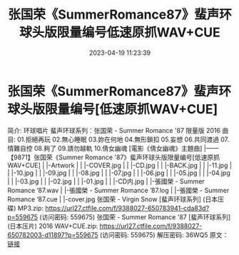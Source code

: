 ﻿---
title: 张国荣《SummerRomance87》蜚声环球头版限量编号低速原抓WAV+CUE
date: 2023-04-19 11:23:39
categories: WAV车载音乐、镜像
tags: 华语中文
---
# 张国荣《SummerRomance87》蜚声环球头版限量编号[低速原抓WAV+CUE]

简介:
环球唱片 蜚声环球系列：张国荣 - Summer Romance '87 限量版 2016
曲目:
01.拒絕再玩
02.無心睡眠
03.妳在何地
04.無形鎖扣
05.妄想
06.共同渡過
07.情難自控
08.夠了
09.請勿越軌
10.倩女幽魂 [電影《倩女幽魂》主題曲]
|——【9871】张国荣《Summer Romance '87》蜚声环球头版限量编号[低速原抓WAV+CUE]
| |-Artwork
| | |-COVER.jpg
| | |-CD.jpg
| | |-BACK.jpg
| | |-11.jpg
| | |-10.jpg
| | |-09.jpg
| | |-08.jpg
| | |-07.jpg
| | |-06.jpg
| | |-05.jpg
| | |-04.jpg
| | |-03.jpg
| | |-02.jpg
| | |-01.jpg
| | |-CD内.jpg
| |-張國榮 - Summer Romance ’87.wav
| |-張國榮 - Summer Romance ’87.log
| |-張國榮 - Summer Romance ’87.cue
| |-cover.jpg
张国荣 - Virgin Snow [蜚声环球系列] (日本压碟) MP3.zip: https://url27.ctfile.com/f/9388027-650783941-cda83d?p=559675
(访问密码: 559675)
张国荣 - Summer Romance '87 [蜚声环球系列] (日本压片) 2016 WAV+CUE.zip:
https://url27.ctfile.com/f/9388027-650782003-d11897?p=559675
(访问密码: 559675)
解压密码: 36WQ5
原文：[链接](https://blog.sina.com.cn/s/blog_1647c7e76010311ij.html)